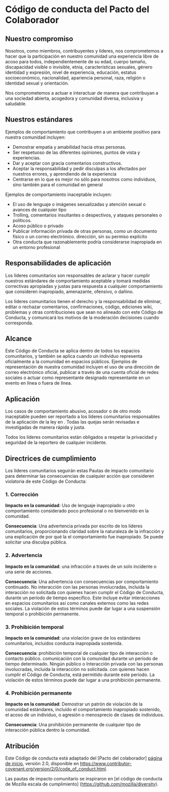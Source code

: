 # Código de conducta del Pacto del Colaborador

## Nuestro compromiso

Nosotros, como miembros, contribuyentes y líderes, nos comprometemos a hacer que la participación en nuestro
comunidad una experiencia libre de acoso para todos, independientemente de su edad, cuerpo
tamaño, discapacidad visible o invisible, etnia, características sexuales, género
identidad y expresión, nivel de experiencia, educación, estatus socioeconómico,
nacionalidad, apariencia personal, raza, religión o identidad sexual
y orientación.

Nos comprometemos a actuar e interactuar de manera que contribuyan a una sociedad abierta, acogedora y
comunidad diversa, inclusiva y saludable.

## Nuestros estándares

Ejemplos de comportamiento que contribuyen a un ambiente positivo para nuestra
comunidad incluyen:

* Demostrar empatía y amabilidad hacia otras personas.
* Ser respetuoso de las diferentes opiniones, puntos de vista y experiencias.
* Dar y aceptar con gracia comentarios constructivos.
* Aceptar la responsabilidad y pedir disculpas a los afectados por nuestros errores,
 y aprendiendo de la experiencia
* Centrarse en lo que es mejor no sólo para nosotros como individuos, sino también para el
 comunidad en general

Ejemplos de comportamiento inaceptable incluyen:

* El uso de lenguaje o imágenes sexualizadas y atención sexual o
 avances de cualquier tipo
* Trolling, comentarios insultantes o despectivos, y ataques personales o políticos.
* Acoso público o privado
* Publicar información privada de otras personas, como un documento físico o un correo electrónico.
 dirección, sin su permiso explícito
* Otra conducta que razonablemente podría considerarse inapropiada en un
 entorno profesional

## Responsabilidades de aplicación

Los líderes comunitarios son responsables de aclarar y hacer cumplir nuestros estándares de
comportamiento aceptable y tomará medidas correctivas apropiadas y justas para
respuesta a cualquier comportamiento que consideren inapropiado, amenazante, ofensivo,
o dañino.

Los líderes comunitarios tienen el derecho y la responsabilidad de eliminar, editar o rechazar
comentarios, confirmaciones, código, ediciones wiki, problemas y otras contribuciones que sean
no alineado con este Código de Conducta, y comunicará los motivos de la moderación
decisiones cuando corresponda.

## Alcance

Este Código de Conducta se aplica dentro de todos los espacios comunitarios, y también se aplica cuando
un individuo representa oficialmente a la comunidad en espacios públicos.
Ejemplos de representación de nuestra comunidad incluyen el uso de una dirección de correo electrónico oficial,
publicar a través de una cuenta oficial de redes sociales o actuar como representante designado
representante en un evento en línea o fuera de línea.

## Aplicación

Los casos de comportamiento abusivo, acosador o de otro modo inaceptable pueden ser
reportado a los líderes comunitarios responsables de la aplicación de la ley en
.
Todas las quejas serán revisadas e investigadas de manera rápida y justa.

Todos los líderes comunitarios están obligados a respetar la privacidad y seguridad de la
reportero de cualquier incidente.

## Directrices de cumplimiento

Los líderes comunitarios seguirán estas Pautas de impacto comunitario para determinar
las consecuencias de cualquier acción que consideren violatoria de este Código de Conducta:

### 1. Corrección

**Impacto en la comunidad**: Uso de lenguaje inapropiado u otro comportamiento considerado
poco profesional o no bienvenido en la comunidad.

**Consecuencia**: Una advertencia privada por escrito de los líderes comunitarios, proporcionando
claridad sobre la naturaleza de la infracción y una explicación de por qué la
el comportamiento fue inapropiado. Se puede solicitar una disculpa pública.

### 2. Advertencia

**Impacto en la comunidad**: una infracción a través de un solo incidente o una serie
de acciones.

**Consecuencia**: Una advertencia con consecuencias por comportamiento continuado. No
interacción con las personas involucradas, incluida la interacción no solicitada con
quienes hacen cumplir el Código de Conducta, durante un período de tiempo específico. Este
incluye evitar interacciones en espacios comunitarios así como canales externos
como las redes sociales. La violación de estos términos puede dar lugar a una suspensión temporal o
prohibición permanente.

### 3. Prohibición temporal

**Impacto en la comunidad**: una violación grave de los estándares comunitarios, incluidos
conducta inapropiada sostenida.

**Consecuencia**: prohibición temporal de cualquier tipo de interacción o contacto público.
comunicación con la comunidad durante un período de tiempo determinado. Ningún público o
Interacción privada con las personas involucradas, incluida la interacción no solicitada.
con quienes hacen cumplir el Código de Conducta, está permitido durante este período.
La violación de estos términos puede dar lugar a una prohibición permanente.

### 4. Prohibición permanente

**Impacto en la comunidad**: Demostrar un patrón de violación de la comunidad
estándares, incluido el comportamiento inapropiado sostenido, el acoso de un
individuo, o agresión o menosprecio de clases de individuos.

**Consecuencia**: Una prohibición permanente de cualquier tipo de interacción pública dentro
la comunidad.

## Atribución

Este Código de conducta está adaptado del [Pacto del colaborador] [página de inicio],
versión 2.0, disponible en
https://www.contributor-covenant.org/version/2/0/code_of_conduct.html.

Las pautas de impacto comunitario se inspiraron en [el código de conducta de Mozilla
escala de cumplimiento] (https://github.com/mozilla/diversity).

[página de inicio]: https://www.contributor-covenant.o
